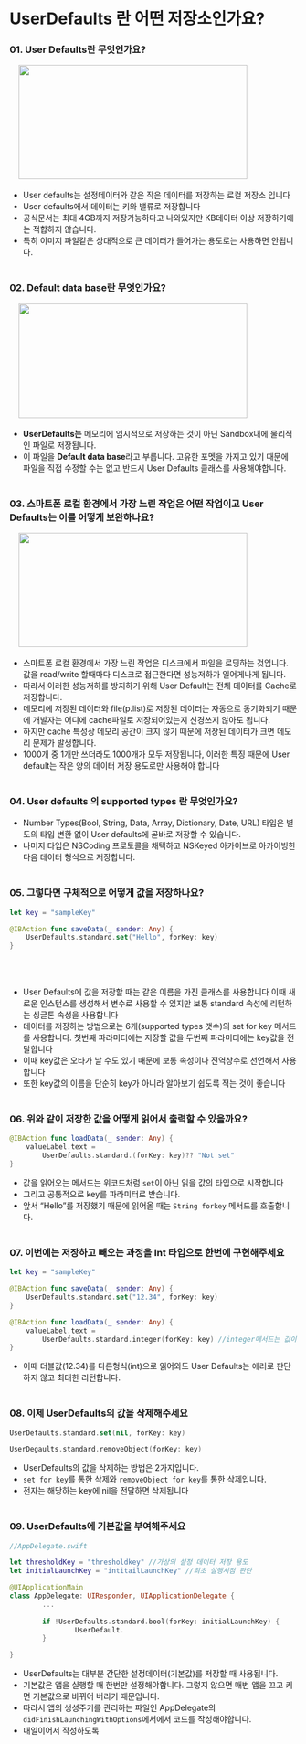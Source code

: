 # UserDefaults 란 어떤 저장소인가요?

### 01. User Defaults란 무엇인가요?

&nbsp;&nbsp;&nbsp;&nbsp;<img src="http://velog.velcdn.com/images/msi753/post/9663cf87-9d67-4bec-9404-3489b75badd8/image.png" width="400" height="200"><br/>

- User defaults는 설정데이터와 같은 작은 데이터를 저장하는 로컬 저장소 입니다
- User defaults에서 데이터는 키와 밸류로 저장합니다
- 공식문서는 최대 4GB까지 저장가능하다고 나와있지만 KB데이터 이상 저장하기에는 적합하지 않습니다.
- 특히 이미지 파일같은 상대적으로 큰 데이터가 들어가는 용도로는 사용하면 안됩니다. <br/><br/>

### 02. Default data base란 무엇인가요?

&nbsp;&nbsp;&nbsp;&nbsp;<img src="https://www.globalnerdy.com/wp-content/uploads/2018/05/ios-app-sandbox.jpg" width="400" height="200"><br/>

- **UserDefaults는** 메모리에 임시적으로 저장하는 것이 아닌 Sandbox내에 물리적인 파일로 저장됩니다.
- 이 파일을 **Default data base**라고 부릅니다. 고유한 포멧을 가지고 있기 때문에 파일을 직접 수정할 수는 없고 반드시 User Defaults 클래스를 사용해야합니다. <br/><br/>

### 03. 스마트폰 로컬 환경에서 가장 느린 작업은 어떤 작업이고 User Defaults는 이를 어떻게 보완하나요?


&nbsp;&nbsp;&nbsp;&nbsp;<img src="http://i.stack.imgur.com/Kd8Iv.png)" width="400" height="200"><br/>

- 스마트폰 로컬 환경에서 가장 느린 작업은 디스크에서 파일을 로딩하는 것입니다. 값을 read/write 할때마다 디스크로 접근한다면 성능저하가 일어게나게 됩니다.
- 따라서 이러한 성능저하를 방지하기 위해  User Default는 전체 데이터를 Cache로 저장합니다.
- 메모리에 저장된 데이터와 file(p.list)로 저장된 데이터는 자동으로 동기화되기 때문에 개발자는 어디에 cache파일로 저장되어있는지 신경쓰지 않아도 됩니다.
- 하지만 cache 특성상 메모리 공간이 크지 않기 때문에 저장된 데이터가 크면 메모리 문제가 발생합니다.
- 1000개 중 1개만 쓰더라도 1000개가 모두 저장됩니다, 이러한 특징 때문에  User default는 작은 양의 데이터 저장 용도로만 사용해야 합니다 <br/><br/>

### 04. User defaults 의 supported types 란 무엇인가요?

- Number Types(Bool, String, Data, Array, Dictionary, Date, URL) 타입은 별도의 타입 변환 없이 User defaults에 곧바로 저장할 수 있습니다.
- 나머지 타입은 NSCoding 프로토콜을 채택하고 NSKeyed 아카이브로 아카이빙한 다음 데이터 형식으로 저장합니다. <br/><br/>

### 05.  그렇다면 구체적으로 어떻게 값을 저장하나요?

```swift
let key = "sampleKey"

@IBAction func saveData(_ sender: Any) {
    UserDefaults.standard.set("Hello", forKey: key)
}
```
 <br/><br/>

- User Defaults에 값을 저장할 때는 같은 이름을 가진 클래스를 사용합니다 이때 새로운 인스턴스를 생성해서 변수로 사용할 수 있지만 보통 standard 속성에 리턴하는 싱글톤 속성을 사용합니다
- 데이터를 저장하는 방법으로는 6개(supported types 갯수)의 set for key 메서드를 사용합니다. 첫번째 파라미터에는 저장할 값을 두번째 파라미터에는 key값을 전달합니다
- 이때 key값은 오타가 날 수도 있기 때문에 보통 속성이나 전역상수로 선언해서 사용합니다
- 또한 key값의 이름을 단순히 key가 아니라 알아보기 쉽도록 적는 것이 좋습니다 <br/><br/>

### 06. 위와 같이 저장한 값을 어떻게 읽어서 출력할 수 있을까요?

```swift
@IBAction func loadData(_ sender: Any) {
	valueLabel.text =
		UserDefaults.standard.(forKey: key)?? "Not set"
}
```

- 값을 읽어오는 메서드는 위코드처럼 `set`이 아닌 읽을 값의 타입으로 시작합니다
- 그리고 공통적으로 key를 파라미터로 받습니다.
- 앞서 “Hello”를 저장했기 때문에 읽어올 때는 `String forkey` 메서드를 호출합니다. <br/><br/>

### 07. 이번에는 저장하고 빼오는 과정을 Int 타입으로 한번에 구현해주세요

```swift
let key = "sampleKey"

@IBAction func saveData(_ sender: Any) {
    UserDefaults.standard.set("12.34", forKey: key)
}

@IBAction func loadData(_ sender: Any) {
	valueLabel.text =
		UserDefaults.standard.integer(forKey: key) //integer메서드는 값이 없다면 0리턴
}
```

- 이때 더블값(12.34)를 다른형식(int)으로 읽어와도 User Defaults는 에러로 판단하지 않고 최대한 리턴합니다. <br/><br/>

### 08. 이제 UserDefaults의 값을 삭제해주세요

```swift
UserDefaults.standard.set(nil, forKey: key)

UserDegaults.standard.removeObject(forKey: key)
```

- UserDefaults의 값을 삭제하는 방법은 2가지입니다.
- `set for key`를 통한 삭제와 `removeObject for key`를 통한 삭제입니다.
- 전자는 해당하는 key에 nil을 전달하면 삭제됩니다 <br/><br/>

### 09. UserDefaults에 기본값을 부여해주세요

```swift
//AppDelegate.swift

let thresholdKey = "thresholdkey" //가상의 설정 데이터 저장 용도
let initialLaunchKey = "intitailLaunchKey" //최초 실행시점 판단

@UIApplicationMain
class AppDelegate: UIResponder, UIApplicationDelegate {
		...
	
		if !UserDefaults.standard.bool(forKey: initialLaunchKey) {
				UserDefault.
		}	

}
```

- UserDefaults는 대부분 간단한 설정데이터(기본값)를 저장할 때  사용됩니다.
- 기본값은 앱을 실행할 때 한번만 설정해야합니다. 그렇지 않으면 매번 앱을 끄고 키면 기본값으로 바뀌어 버리기 때문입니다.
- 따라서 앱의 생성주기를 관리하는 파일인 AppDelegate의 `didFinishLaunchingWithOptions`에서에서 코드를 작성해야합니다.
- 내일이어서 작성하도록
